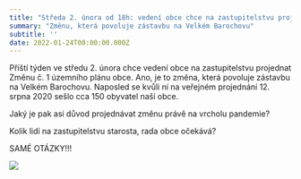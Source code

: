 ```yaml
---
title: "Středa 2. února od 18h: vedení obce chce na zastupitelstvu projednat Změnu č. 1 územního plánu obce"
summary: "Změnu, která povoluje zástavbu na Velkém Barochovu"
subtitle: ''
date: 2022-01-24T00:00:00.000Z
---
```


Příští týden ve středu 2. února chce vedení obce na zastupitelstvu projednat Změnu č. 1 územního plánu obce. Ano, je to změna, která povoluje zástavbu na Velkém Barochovu. Naposled se kvůli ní na veřejném projednání 12. srpna 2020 sešlo cca 150 obyvatel naší obce.

Jaký je pak asi důvod projednávat změnu právě na vrcholu pandemie?

Kolik lidí na zastupitelstvu starosta, rada obce očekává?

SAMÉ OTÁZKY!!!

![](/img/zmena-uzemniho-planu.jpg)
